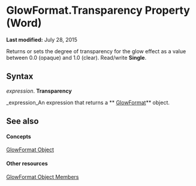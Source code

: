 
# GlowFormat.Transparency Property (Word)

 **Last modified:** July 28, 2015

Returns or sets the degree of transparency for the glow effect as a value between 0.0 (opaque) and 1.0 (clear). Read/write  **Single**.

## Syntax

 _expression_. **Transparency**

 _expression_An expression that returns a  ** [GlowFormat](d177e399-cafc-132f-b135-b8b578e76889.md)** object.


## See also


#### Concepts


 [GlowFormat Object](d177e399-cafc-132f-b135-b8b578e76889.md)
#### Other resources


 [GlowFormat Object Members](1631b10b-5250-9593-9483-a8076340ca11.md)
